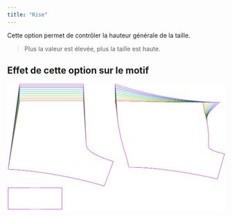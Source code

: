 ```yaml
---
title: "Rise"
---
```


Cette option permet de contrôler la hauteur générale de la taille.

> Plus la valeur est élevée, plus la taille est haute.

## Effet de cette option sur le motif

![Cette image montre l'effet de cette option en superposant plusieurs variantes qui ont une valeur différente pour cette option](shin_rise_sample.svg "Effet de cette option sur le modèle")
